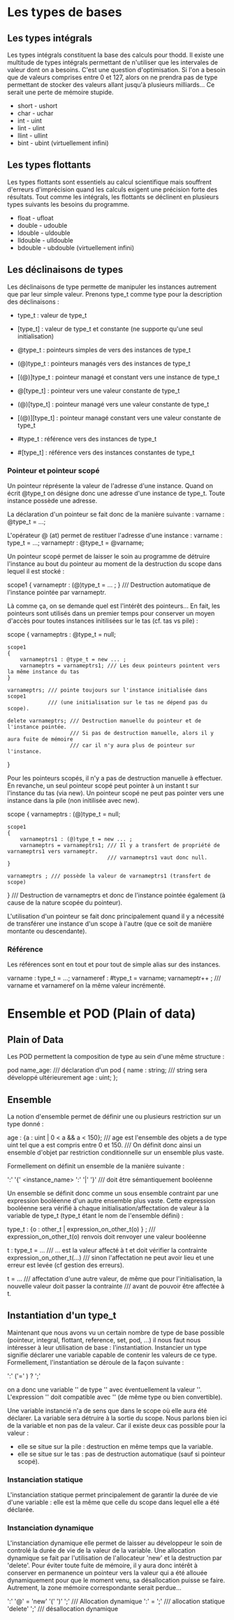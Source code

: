 #  Les types de bases

## Les types intégrals

Les types intégrals constituent la base des calculs pour thodd. 
Il existe une multitude de types intégrals permettant de n'utiliser
que les intervales de valeur dont on a besoins. C'est une question
d'optimisation. Si l'on a besoin que de valeurs comprises entre 0 et 127, 
alors on ne prendra pas de type permettant de stocker des valeurs allant 
jusqu'à plusieurs milliards... Ce serait une perte de mémoire stupide.

 - short - ushort 
 - char  - uchar
 - int   - uint
 - lint  - ulint
 - llint - ullint
 - bint  - ubint (virtuellement infini)


## Les types flottants

Les types flottants sont essentiels au calcul scientifique mais
souffrent d'erreurs d'imprécision quand les calculs exigent une 
précision forte des résultats. Tout comme les intégrals, les 
flottants se déclinent en plusieurs types suivants les besoins
du programme.

 - float    - ufloat
 - double   - udouble
 - ldouble  - uldouble
 - lldouble - ulldouble
 - bdouble  - ubdouble (virtuellement infini)

## Les déclinaisons de types

Les déclinaisons de type permette de manipuler les instances
autrement que par leur simple valeur. Prenons type_t comme type
pour la description des déclinaisons :
 - type_t        : valeur de type_t
 - [type_t]      : valeur de type_t et constante (ne supporte qu'une seul initialisation)
 
 - @type_t       : pointeurs simples de vers des instances de type_t
 - (@)type_t     : pointeurs managés vers des instances de type_t 
 - [(@)]type_t   : pointeur managé et constant vers une instance de type_t
 - @[type_t]     : pointeur vers une valeur constante de type_t
 - (@)[type_t]   : pointeur managé vers une valeur constante de type_t
 - [(@)][type_t] : pointeur managé constant vers une valeur constante de type_t

 - #type_t       : référence vers des instances de type_t
 - #[type_t]     : référence vers des instances constantes de type_t

### Pointeur et pointeur scopé

Un pointeur réprésente la valeur de l'adresse d'une instance. Quand on
écrit @type_t on désigne donc une adresse d'une instance de type_t.
Toute instance possède une adresse. 

La déclaration d'un pointeur se fait donc de la manière suivante :
<exemple> 
varname : @type_t = ...;
</exemple>

L'opérateur @ (at) permet de restituer l'adresse d'une instance :
<exemple>
varname    : type_t  = ...;
varnameptr : @type_t = @varname;
</exemple>

Un pointeur scopé permet de laisser le soin au programme de détruire
l'instance au bout du pointeur au moment de la destruction du scope dans 
lequel il est stocké :

<exemple>
scope1
{
    varnameptr : (@)type_t = ... ;
} /// Destruction automatique de l'instance pointée par varnameptr. 
</exemple>

Là comme ça, on se demande quel est l'intérêt des pointeurs... En fait, les pointeurs
sont utilisés dans un premier temps pour conserver un moyen d'accès pour toutes instances
initilisées sur le tas (cf. tas vs pile) : 

<exemple>
scope
{
    varnameptrs : @type_t = null;

    scope1
    {
        varnameptrs1 : @type_t = new ... ;
        varnameptrs = varnameptrs1; /// Les deux pointeurs pointent vers la même instance du tas
    }

    varnameptrs; /// pointe toujours sur l'instance initialisée dans scope1
                 /// (une initialisation sur le tas ne dépend pas du scope).

    delete varnameptrs; /// Destruction manuelle du pointeur et de l'instance pointée.   
                        /// Si pas de destruction manuelle, alors il y aura fuite de mémoire 
                        /// car il n'y aura plus de pointeur sur l'instance.
}

Pour les pointeurs scopés, il n'y a pas de destruction manuelle à effectuer. 
En revanche, un seul pointeur scopé peut pointer à un instant t sur l'instance du tas (via new).
Un pointeur scopé ne peut pas pointer vers une instance dans la pile (non initilisée avec new).

</exemple>

<exemple>
scope
{
    varnameptrs : (@)type_t = null;

    scope1
    {
        varnameptrs1 : (@)type_t = new ... ;
        varnameptrs = varnameptrs1; /// Il y a transfert de propriété de varnameptrs1 vers varnameptr.
                                    /// varnameptrs1 vaut donc null. 
    }

    varnameptrs ; /// possède la valeur de varnameptrs1 (transfert de scope)
} /// Destruction de varnameptrs et donc de l'instance pointée également (à cause de la nature scopée du pointeur).

<exemple>

L'utilisation d'un pointeur se fait donc principalement quand il y a nécessité de 
transférer une instance d'un scope à l'autre (que ce soit de manière montante ou descendante).

### Référence

Les références sont en tout et pour tout de simple alias sur des instances. 

<exemple>
varname : type_t = ...;
varnameref : #type_t = varname;
varnameptr++ ; /// varname et varnameref on la même valeur incrémenté.
</exemple>



# Ensemble et POD (Plain of data)

## Plain of Data

Les POD permettent la composition de type au sein d'une même structure :

<exemple>

pod name_age: /// déclaration d'un pod
{ 
    name : string; /// string sera développé ultérieurement
    age  : uint;
};

</exemple>

## Ensemble

La notion d'ensemble permet de définir une ou plusieurs restriction sur un type donné :

<exemple>
age : {a : uint | 0 < a && a < 150}; /// age est l'ensemble des objets a de type uint tel que a est compris entre 0 et 150.
                                     /// On définit donc ainsi un ensemble d'objet par restriction conditionnelle sur un ensemble plus vaste.
</exemple>

Formellement on définit un ensemble de la manière suivante :
<grammar>

<name> ':' '{' <instance_name> ':' <type> '|' <expression> '}' /// <expression> doit être sémantiquement booléenne  

</grammar>

Un ensemble se définit donc comme un sous ensemble contraint par une expression booléenne d'un autre ensemble plus vaste.
Cette expression booléenne sera vérifié à chaque initialisation/affectation de valeur à la variable de type_t (type_t étant le nom de l'ensemble défini) :

<exemple>
type_t : {o : other_t | expression_on_other_t(o) } ; /// expression_on_other_t(o) renvois doit renvoyer une valeur booléenne   

t : type_t = ... /// ... est la valeur affecté à t et doit vérifier la contrainte expression_on_other_t(...) 
                 /// sinon l'affectation ne peut avoir lieu et une erreur est levée (cf gestion des erreurs).

t = ... /// affectation d'une autre valeur, de même que pour l'initialisation, la nouvelle valeur doit passer la contrainte
        /// avant de pouvoir être affectée à t.

</exemple>


## Instantiation d'un type_t

Maintenant que nous avons vu un certain nombre de type de base possible (pointeur, integral, flottant, reference, set, pod, ...)
il nous faut nous intéresser à leur utilisation de base : l'instantiation. 
Instancier un type signifie déclarer une variable capable de contenir les valeurs de ce type.
Formellement, l'instantiation se déroule de la façon suivante :

<grammar>

<name> ':' <type> ('=' <expression>) ? ';' 

</grammar>

on a donc une variable '<name>' de type '<type>' avec éventuellement la valeur '<expression>'. L'expression '<expression>' doit 
compatible avec '<type>' (de même type ou bien convertible).

Une variable instancié n'a de sens que dans le scope où elle aura été déclarer. La variable sera détruire à la sortie du scope. 
Nous parlons bien ici de la variable et non pas de la valeur. Car il existe deux cas possible pour la valeur : 
  - elle se situe sur la pile : destruction en même temps que la variable.
  - elle se situe sur le tas : pas de destruction automatique (sauf si pointeur scopé).


### Instanciation statique

L'instanciation statique permet principalement de garantir la durée de vie d'une variable : elle est la même que celle du scope dans
lequel elle a été déclarée. 

### Instanciation dynamique

L'instanciation dynamique elle permet de laisser au développeur le soin de controlé la durée de vie de la valeur de la variable. 
Une allocation dynamique se fait par l'utilisation de l'allocateur 'new' et la destruction par 'delete'. 
Pour éviter toute fuite de mémoire, il y aura donc intérêt à conserver en permanence un pointeur vers la valeur qui a été allouée
dynamiquement pour que le moment venu, sa désallocation puisse se faire. Autrement, la zone mémoire correspondante serait perdue...

<grammar>
    <name> ':' '@'<type> = 'new' <type2> '(' <arguments> ')' ';' /// Allocation dynamique
    <name> ':' <type> = <expression> ';' /// allocation statique  
    'delete' <name> ';' /// désallocation dynamique 
</grammar>